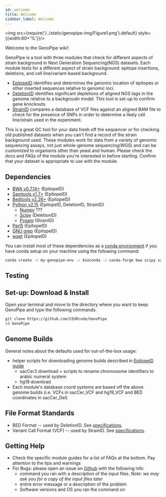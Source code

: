 ```yaml
---
id: welcome
title: Welcome
sidebar_label: Welcome
---
```


<img src={require('/../static/genopipe-img/Figure1.png').default} style={{width:60+'%'}}/>

Welcome to the GenoPipe wiki!

GenoPipe is a tool with three modules that check for different aspects of strain background in Next Generation Sequencing(NGS) datasets. Each module tests for a different aspect of strain background: epitope insertions, deletions, and cell line/variant-based background.
  - [EpitopeID][epitopeid-md] identifies and determines the genomic location of epitopes or other inserted sequences relative to genomic loci.
  - [DeletionID][epitopeid-md] identifies significant depletions of aligned NGS tags in the genome relative to a backgroudn model. This tool is set-up to confirm gene knockouts.
  - [StrainID][strainid-md] compares a database of VCF files against an aligned BAM file to check for the presence of SNPs in order to determine a likely cell line/strain used in the experiment.

This is a great QC tool for your data fresh off the sequencer or for checking old published datasets when you can't find a record of the strain background used. These modules work for data from a variety of genomic sequencing assays, not just whole-genome sequencing(WGS) and can be customized to organisms other than yeast and human. Please check the docs and FAQs of the module you're interested in before starting. Confirm that your dataset is appropriate to use with the module.


## Dependencies

* [BWA v0.7.14+][dependency-bwa] (EpitopeID)
* [Samtools v1.7+][dependency-samtools] (EpitopeID)
* [Bedtools v2.26+][dependency-bedtools] (EpitopeID)
* [Python v2.15][dependency-python2] (EpitopeID, DeletionID, StrainID)
  * [Numpy][dependency-numpy] ???
  * [Scipy][dependency-scipy] (DeletionID)
  * [Pysam][dependency-pysam] (StrainID)
* [Perl5][dependency-perl5] (EpitopeID)
* [GNU grep][dependency-gnu-grep] (EpitopeID)
* [wget][dependency-wget] (EpitopeID)

<!-- Epitope List:
* BWA v0.7.14+
* samtools v1.7+
* bedtools v2.26+
* perl5
* python v2.15 with scipy
* GNU grep (BSD grep on MacOSX is >10X slower)

*Epitope get Genome
* wget

Deletion List:
* python v2.15 with scipy

Strain List:
* python v2.15 with pysam
 -->

You can install most of these dependencies as a [conda environment][conda-install] if you have conda setup on your machine using the following command:
```bash
conda create -n my-genopipe-env -c bioconda -c conda-forge bwa scipy samtools bedtools seqkit
```


## Testing


## Set-up: Download & Install

Open your terminal and move to the directory where you want to keep GenoPipe and type the following commands.

```bash
git clone https://github.com/CEGRcode/GenoPipe
cd GenoPipe
```


## Genome Builds
General notes about the defaults used for out-of-the-box usage:

* helper scripts for downloading genome builds described in [EpitopeID guide][epitopeid-md]
  * sacCer3 download + scripts to rename chromosome identifiers to arabic numeral system
  * hg19 download
* Each module's database coord systems are based off the above genome builds (i.e. VCFs in sacCer_VCF and hg19_VCF and BED coordinates in sacCer_Del)



## File Format Standards

* BED Format -- used by DeletionID. See [specifications][bed-specs].
* Variant Call Format (VCF) -- used by StrainID. See [specifications][vcf-specs].



## Getting Help

* Check the specific module guides for a list of FAQs at the bottom. Pay attention to the tips and warnings
* For Bugs: please open an issue on [Github][github-repo] with the following info
    * command you ran with a description of the input files. _Note: we may ask you for a copy of the input files later_
    * entire error message or a description of the problem
    * Software versions and OS you ran the command on



[epitopeid-md]:epitopeid.md
[deletionid-md]:deletionid.md
[strainid-md]:strainid.md


[github-repo]:https://github.com/CEGRcode/GenoPipe
[conda-install]:https://docs.conda.io/projects/conda/en/latest/user-guide/install/download.html

[bed-specs]:https://www.google.com
[vcf-specs]:https://www.google.com
[dependency-bwa]:https://www.google.com
[dependency-samtools]:https://www.google.com
[dependency-bedtools]:https://www.google.com
[dependency-perl5]:https://www.google.com
[dependency-python2]:https://www.google.com
[dependency-scipy]:https://www.google.com
[dependency-numpy]:https://www.google.com
[dependency-pysam]:https://www.google.com
[dependency-gnu-grep]:https://www.google.com
[dependency-wget]:https://www.google.com
